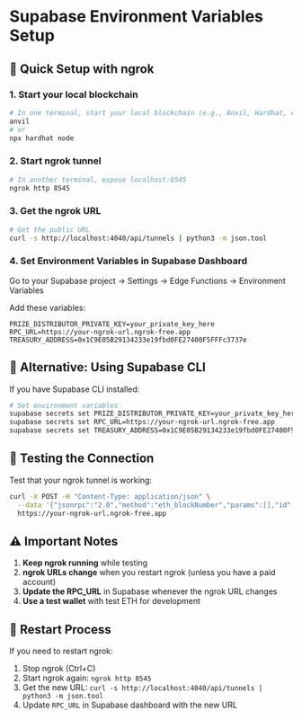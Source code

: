 # Supabase Environment Variables Setup

## 🚀 Quick Setup with ngrok

### 1. Start your local blockchain
```bash
# In one terminal, start your local blockchain (e.g., Anvil, Hardhat, etc.)
anvil
# or
npx hardhat node
```

### 2. Start ngrok tunnel
```bash
# In another terminal, expose localhost:8545
ngrok http 8545
```

### 3. Get the ngrok URL
```bash
# Get the public URL
curl -s http://localhost:4040/api/tunnels | python3 -m json.tool
```

### 4. Set Environment Variables in Supabase Dashboard

Go to your Supabase project → Settings → Edge Functions → Environment Variables

Add these variables:

```
PRIZE_DISTRIBUTOR_PRIVATE_KEY=your_private_key_here
RPC_URL=https://your-ngrok-url.ngrok-free.app
TREASURY_ADDRESS=0x1C9E05B29134233e19fbd0FE27400F5FFFc3737e
```

## 🔧 Alternative: Using Supabase CLI

If you have Supabase CLI installed:

```bash
# Set environment variables
supabase secrets set PRIZE_DISTRIBUTOR_PRIVATE_KEY=your_private_key_here
supabase secrets set RPC_URL=https://your-ngrok-url.ngrok-free.app
supabase secrets set TREASURY_ADDRESS=0x1C9E05B29134233e19fbd0FE27400F5FFFc3737e
```

## 🧪 Testing the Connection

Test that your ngrok tunnel is working:

```bash
curl -X POST -H "Content-Type: application/json" \
  --data '{"jsonrpc":"2.0","method":"eth_blockNumber","params":[],"id":1}' \
  https://your-ngrok-url.ngrok-free.app
```

## ⚠️ Important Notes

1. **Keep ngrok running** while testing
2. **ngrok URLs change** when you restart ngrok (unless you have a paid account)
3. **Update the RPC_URL** in Supabase whenever the ngrok URL changes
4. **Use a test wallet** with test ETH for development

## 🔄 Restart Process

If you need to restart ngrok:

1. Stop ngrok (Ctrl+C)
2. Start ngrok again: `ngrok http 8545`
3. Get the new URL: `curl -s http://localhost:4040/api/tunnels | python3 -m json.tool`
4. Update `RPC_URL` in Supabase dashboard with the new URL
